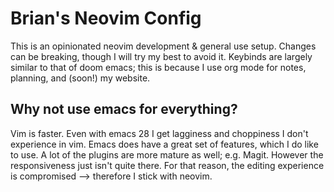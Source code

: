 # Brian's Neovim Config

This is an opinionated neovim development & general use setup. Changes can be breaking, though I will try my best to avoid it.
Keybinds are largely similar to that of doom emacs; this is because I use org mode for notes, planning, and (soon!) my website.



## Why not use emacs for everything?
Vim is faster. Even with emacs 28 I get lagginess and choppiness I don't experience in vim. Emacs does have a great set of features, which I do like to use. A lot of the plugins are more mature as well; e.g. Magit. However the responsiveness just isn't quite there. For that reason, the editing experience is compromised --> therefore I stick with neovim.










